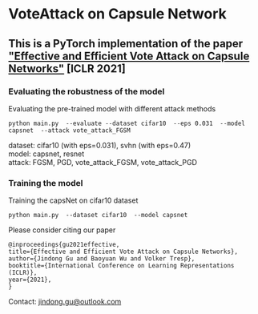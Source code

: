 # VoteAttack on Capsule Network

## This is a PyTorch implementation of the paper <br /> ["Effective and Efficient Vote Attack on Capsule Networks"](https://openreview.net/pdf?id=33rtZ4Sjwjn) [ICLR 2021]

### Evaluating the robustness of the model

Evaluating the pre-trained model with different attack methods
```
python main.py  --evaluate --dataset cifar10  --eps 0.031  --model capsnet  --attack vote_attack_FGSM
```
dataset: cifar10 (with eps=0.031), svhn (with eps=0.47) <br />
model: capsnet, resnet <br />
attack: FGSM, PGD, vote_attack_FGSM, vote_attack_PGD

### Training the model
Training the capsNet on cifar10 dataset
```
python main.py  --dataset cifar10  --model capsnet 
```

Please consider citing our paper
```
@inproceedings{gu2021effective,
title={Effective and Efficient Vote Attack on Capsule Networks},
author={Jindong Gu and Baoyuan Wu and Volker Tresp},
booktitle={International Conference on Learning Representations (ICLR)},
year={2021},
}
```

Contact: jindong.gu@outlook.com


